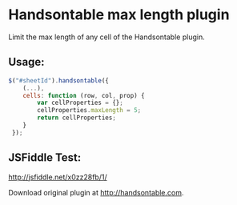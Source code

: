 Handsontable max length plugin
==============================

Limit the max length of any cell of the Handsontable plugin.

Usage:
------
```javascript
$("#sheetId").handsontable({
	(...),
	cells: function (row, col, prop) {
		var cellProperties = {};
		cellProperties.maxLength = 5;
		return cellProperties;
	}
 });
```

JSFiddle Test:
--------------
http://jsfiddle.net/x0zz28fb/1/

 Download original plugin at <http://handsontable.com>.
